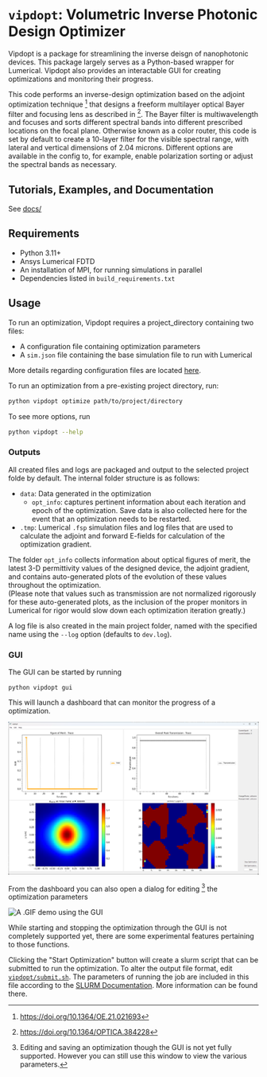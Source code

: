 # `vipdopt`: Volumetric Inverse Photonic Design Optimizer

Vipdopt is a package for streamlining the inverse deisgn of nanophotonic devices. This package largely serves as a Python-based wrapper for Lumerical. Vipdopt also provides an interactable GUI for creating optimizations and monitoring their progress.

This code performs an inverse-design optimization based on the adjoint optimization technique [^2] that designs a freeform multilayer optical Bayer filter and focusing lens as described in [^1]. The Bayer filter is multiwavelength and focuses and sorts different spectral bands into different prescribed locations on the focal plane. Otherwise known as a color router, this code is set by default to create a 10-layer filter for the visible spectral range, with lateral and vertical dimensions of 2.04 microns. Different options are available in the config to, for example, enable polarization sorting or adjust the spectral bands as necessary.

[^1]: https://doi.org/10.1364/OPTICA.384228
[^2]: https://doi.org/10.1364/OE.21.021693


## Tutorials, Examples, and Documentation

See [docs/](docs/)

## Requirements

- Python 3.11+
- Ansys Lumerical FDTD
- An installation of MPI, for running simulations in parallel
- Dependencies listed in `build_requirements.txt`

## Usage

To run an optimization, Vipdopt requires a project_directory containing two files:
- A configuration file containing optimization parameters
- A `sim.json` file containing the base simulation file to run with Lumerical

More details regarding configuration files are located [here](vipdopt/configuration/readme.md).

To run an optimization from a pre-existing project directory, run:
```sh
python vipdopt optimize path/to/project/directory
```

To see more options, run
```sh
python vipdopt --help
```

### Outputs
All created files and logs are packaged and output to the selected project folde by default. The internal folder structure is as follows:

- `data`:  Data generated in the optimization
    - `opt_info`: captures pertinent information about each iteration and epoch of the optimization. Save data is also collected here for the event that an optimization needs to be restarted.
- `.tmp`: Lumerical `.fsp` simulation files and log files that are used to calculate the adjoint and forward E-fields for calculation of the optimization gradient.

The folder `opt_info` collects information about optical figures of merit, the latest 3-D permittivity values of the designed device, the adjoint gradient, and contains auto-generated plots of the evolution of these values throughout the optimization.  
(Please note that values such as transmission are not normalized rigorously for these auto-generated plots, as the inclusion of the proper monitors in Lumerical for rigor would slow down each optimization iteration greatly.)

A log file is also created in the main project folder, named with the specified name using the `--log` option (defaults to `dev.log`). 

### GUI

The GUI can be started by running
```
python vipdopt gui
```

This will launch a dashboard that can monitor the progress of a optimization.

![A Screenshot of an example optimization loaded in the GUI](/docs/dashboard.png)

From the dashboard you can also open a dialog for editing [^3] the optimization parameters

[^3]: Editing and saving an optimization though the GUI is not yet fully supported. However you can still use this window to view the various parameters.

![A .GIF demo using the GUI](/docs/gui_demo.gif)

While starting and stopping the optimization through the GUI is not completely supported yet, there are some experimental features pertaining to those functions.

Clicking the "Start Optimization" button will create a slurm script that can be submitted to run the optimization. To alter the output file format, edit [`vipdopt/submit.sh`](/vipdopt/submit.sh). The parameters of running the job are included in this file according to the [SLURM Documentation](https://slurm.schedmd.com/sbatch.html). More information can be found there.
